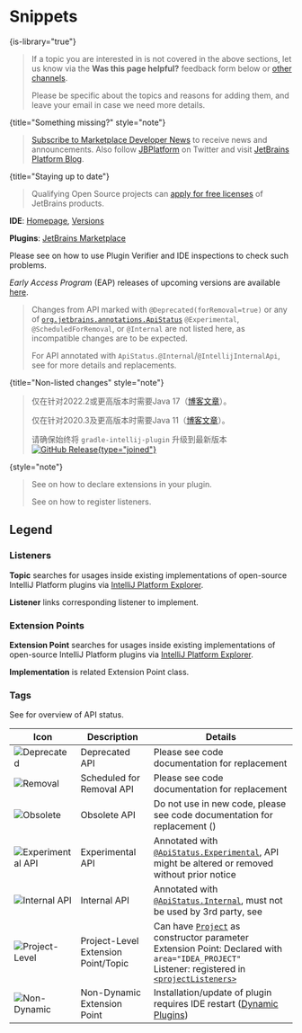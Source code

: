 <!-- Copyright 2000-2023 JetBrains s.r.o. and contributors. Use of this source code is governed by the Apache 2.0 license. -->

# Snippets
{is-library="true"}

<snippet id="missingContent">

> If a topic you are interested in is not covered in the above sections, let us know via the **Was this page helpful?** feedback form below or [other channels](getting_help.topic#problems-with-the-guide).
>
> Please be specific about the topics and reasons for adding them, and leave your email in case we need more details.
>
{title="Something missing?" style="note"}

</snippet>

<snippet id="subscribeNews">

> [Subscribe to Marketplace Developer News](https://jb.gg/mp-updates) to receive news and announcements.
> Also follow [JBPlatform](https://twitter.com/JBPlatform/) on Twitter and visit [JetBrains Platform Blog](https://blog.jetbrains.com/platform/).
>
{title="Staying up to date"}

</snippet>

<snippet id="jetbrainsProductOpenSourceLicense">

> Qualifying Open Source projects can [apply for free licenses](https://www.jetbrains.com/community/opensource/) of JetBrains products.

</snippet>

<snippet id="jetbrainsIDE_TLDR">

<tldr>

**IDE**: [Homepage](https://www.jetbrains.com/%productID%), [Versions](https://www.jetbrains.com/%productID%/download/other.html)

**Plugins**: [JetBrains Marketplace](https://plugins.jetbrains.com/%marketplaceProductID%)

</tldr>

</snippet>

<snippet id="apiChangesHeader">

Please see [](verifying_plugin_compatibility.md) on how to use Plugin Verifier and IDE inspections to check such problems.

_Early Access Program_ (EAP) releases of upcoming versions are available [here](https://eap.jetbrains.com).

> Changes from API marked with `@Deprecated(forRemoval=true)` or any of [`org.jetbrains.annotations.ApiStatus`](https://github.com/JetBrains/java-annotations/blob/master/common/src/main/java/org/jetbrains/annotations/ApiStatus.java) `@Experimental`, `@ScheduledForRemoval`, or `@Internal` are not listed here, as incompatible changes are to be expected.
>
> For API annotated with `ApiStatus.@Internal`/`@IntellijInternalApi`, see [](api_internal.md) for more details and replacements.
>
{title="Non-listed changes" style="note"}

</snippet>

<snippet id="apiChangesJavaVersion">

> 仅在针对2022.2或更高版本时需要Java 17（[博客文章](https://blog.jetbrains.com/platform/2022/08/intellij-project-migrates-to-java-17/)）。
>
> 仅在针对2020.3及更高版本时需要Java 11（[博客文章](https://blog.jetbrains.com/platform/2020/09/intellij-project-migrates-to-java-11/)）。
>
> 请确保始终将 `gradle-intellij-plugin` 升级到最新版本 [![GitHub Release](https://img.shields.io/github/release/jetbrains/gradle-intellij-plugin.svg?style=flat-square){type="joined"}](https://github.com/jetbrains/gradle-intellij-plugin/releases)
>
{style="note"}

</snippet>

<snippet id="ep_list_legend">

> See [](plugin_extensions.md) on how to declare extensions in your plugin.
>
> See [](plugin_listeners.md) on how to register listeners.
>

## Legend

### Listeners

**Topic** searches for usages inside existing implementations of open-source IntelliJ Platform plugins via [IntelliJ Platform Explorer](https://jb.gg/ipe).

**Listener** links corresponding listener to implement.

### Extension Points

**Extension Point** searches for usages inside existing implementations of open-source IntelliJ Platform plugins via [IntelliJ Platform Explorer](https://jb.gg/ipe).

**Implementation** is related Extension Point class.

### Tags

See [](verifying_plugin_compatibility.md) for overview of API status.

| Icon                              | Description                         | Details                                                                                                                                                                                                                                                                                        |
|-----------------------------------|-------------------------------------|------------------------------------------------------------------------------------------------------------------------------------------------------------------------------------------------------------------------------------------------------------------------------------------------|
| ![Deprecated][deprecated]         | Deprecated API                      | Please see code documentation for replacement                                                                                                                                                                                                                                                  |
| ![Removal][removal]               | Scheduled for Removal API           | Please see code documentation for replacement                                                                                                                                                                                                                                                  |
| ![Obsolete][obsolete]             | Obsolete API                        | Do not use in new code, please see code documentation for replacement ([](verifying_plugin_compatibility.md#obsolete-api))                                                                                                                                                                     |
| ![Experimental API][experimental] | Experimental API                    | Annotated with [`@ApiStatus.Experimental`](https://github.com/JetBrains/java-annotations/blob/master/common/src/main/java/org/jetbrains/annotations/ApiStatus.java), API might be altered or removed without prior notice                                                                      |
| ![Internal API][internal]         | Internal API                        | Annotated with [`@ApiStatus.Internal`](https://github.com/JetBrains/java-annotations/blob/master/common/src/main/java/org/jetbrains/annotations/ApiStatus.java), must not be used by 3rd party, see [](api_internal.md)                                                                        |
| ![Project-Level][project-level]   | Project-Level Extension Point/Topic | Can have [`Project`](%gh-ic%/platform/core-api/src/com/intellij/openapi/project/Project.java) as constructor parameter<br/>Extension Point: Declared with `area="IDEA_PROJECT"`<br/>Listener: registered in [`<projectListeners>`](plugin_configuration_file.md#idea-plugin__projectListeners) |
| ![Non-Dynamic][non-dynamic]       | Non-Dynamic Extension Point         | Installation/update of plugin requires IDE restart ([Dynamic Plugins](dynamic_plugins.md))                                                                                                                                                                                                     |

[deprecated]: https://img.shields.io/badge/-Deprecated-lightgrey?style=flat-square
[removal]: https://img.shields.io/badge/-Removal-red?style=flat-square
[obsolete]: https://img.shields.io/badge/-Obsolete-grey?style=flat-square
[experimental]: https://img.shields.io/badge/-Experimental-violet?style=flat-square
[internal]: https://img.shields.io/badge/-Internal-darkred?style=flat-square
[project-level]: https://img.shields.io/badge/-Project--Level-blue?style=flat-square
[non-dynamic]: https://img.shields.io/badge/-Non--Dynamic-orange?style=flat-square
</snippet>
